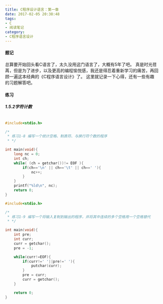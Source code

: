 ```yaml
---
title: C程序设计语言：第一章
date: 2017-02-05 20:38:48
tags:
- C
- 阅读笔记
category:
- C程序语言设计
---
```


#### 题记
总算要开始回头看C语言了，太久没用这门语言了，大概有5年了吧。
真是时光荏苒，但是为了进步，以及更高的编程愉悦感，我还是得忍着重新学习的痛苦，再回顾一遍这本经典的《C程序语言设计》了。
这里就记录一下心得，还有一些有趣的习题解答吧。

#### 练习

##### 1.5.2字符计数

```C

#include<stdio.h>

/*
 * 练习1-8 编写一个统计空格、制表符、与换行符个数的程序
 * */

int main(void){
    long nc = 0;
    int ch;
    while( (ch = getchar())!= EOF ){
        if(ch=='\n' || ch=='\t' || ch==' '){
            nc++;
        }
    }
    printf("%ld\n", nc);
    return 0;
}
```

```C
#include<stdio.h>

/*
 * 练习1-9 编写一个将输入复制到输出的程序，并将其中连续的多个空格用一个空格替代
 * */

int main(void){
    int pre;
    int curr;
    curr = getchar();
    pre = -1;

    while(curr!=EOF){
        if(curr!=' '||pre!=' '){
            putchar(curr);
        }
        pre = curr;
        curr = getchar();
    }

    return 0;
}

```



